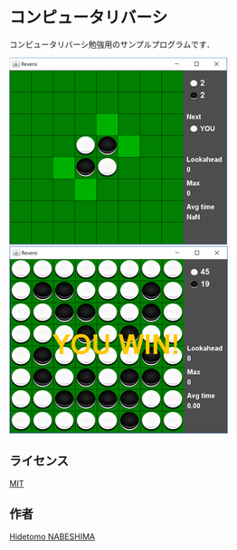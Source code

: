 コンピュータリバーシ
====

コンピュータリバーシ勉強用のサンプルプログラムです．

![screenshot1](https://github.com/nabesima/reversi/blob/master/screenshots/screenshot1.png)
![screenshot2](https://github.com/nabesima/reversi/blob/master/screenshots/screenshot2.png)

## ライセンス

[MIT](https://github.com/nabesima/reversi/LICENCE.txt)

## 作者

[Hidetomo NABESHIMA](https://github.com/nabesima)
